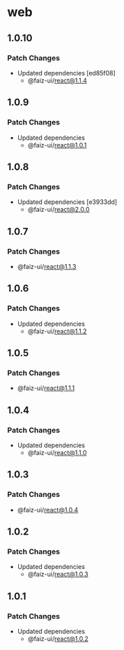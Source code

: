 # web

## 1.0.10

### Patch Changes

- Updated dependencies [ed85f08]
  - @faiz-ui/react@1.1.4

## 1.0.9

### Patch Changes

- Updated dependencies
  - @faiz-ui/react@1.0.1

## 1.0.8

### Patch Changes

- Updated dependencies [e3933dd]
  - @faiz-ui/react@2.0.0

## 1.0.7

### Patch Changes

- @faiz-ui/react@1.1.3

## 1.0.6

### Patch Changes

- Updated dependencies
  - @faiz-ui/react@1.1.2

## 1.0.5

### Patch Changes

- @faiz-ui/react@1.1.1

## 1.0.4

### Patch Changes

- Updated dependencies
  - @faiz-ui/react@1.1.0

## 1.0.3

### Patch Changes

- @faiz-ui/react@1.0.4

## 1.0.2

### Patch Changes

- Updated dependencies
  - @faiz-ui/react@1.0.3

## 1.0.1

### Patch Changes

- Updated dependencies
  - @faiz-ui/react@1.0.2

